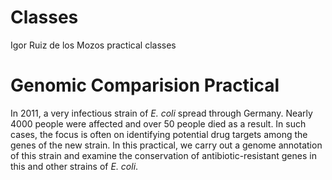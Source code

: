 # Classes
Igor Ruiz de los Mozos practical classes

# Genomic Comparision Practical

In 2011, a very infectious strain of *E. coli* spread through Germany. Nearly 4000 people were affected and over 50 people died as a result. In such cases, the focus is often on identifying potential drug targets among the genes of the new strain. In this practical, we carry out a genome annotation of this strain and examine the conservation of antibiotic-resistant genes in this and other strains of *E. coli*.

